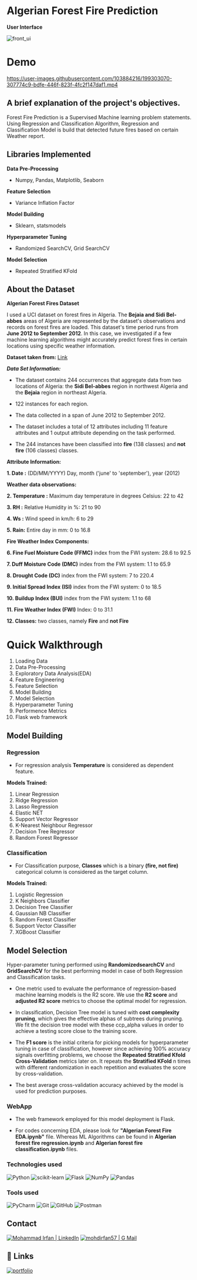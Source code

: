 
# Algerian Forest Fire Prediction
<!--**Heroku App** 
(https://forestfire-predictions.herokuapp.com) 
https://user-images.githubusercontent.com/86904142/185993973-57c8f915-c1a6-4251-bd4c-9275dee94235.png-->
**User Interface**

![front_ui](https://user-images.githubusercontent.com/103884216/199303258-77206bdd-6c3f-4861-98bb-c9decc93da99.jpg)

# Demo

https://user-images.githubusercontent.com/103884216/199303070-307774c9-bdfe-446f-823f-4fc2f147daf1.mp4


## A brief explanation of the project's objectives.

Forest Fire Prediction is a Supervised Machine learning problem statements.
Using Regression and Classification Algorithm, Regression and Classification Model is build that detected future fires based on certain Weather report.

## Libraries Implemented 

**Data Pre-Processing**

- Numpy, Pandas, Matplotlib, Seaborn

**Feature Selection**

- Variance Inflation Factor

**Model Building**

- Sklearn, statsmodels

**Hyperparameter Tuning**

- Randomized SearchCV, Grid SearchCV

**Model Selection**

- Repeated Stratified KFold

## About the Dataset

**Algerian Forest Fires Dataset**

I used a UCI dataset on forest fires in Algeria. The **Bejaia and Sidi Bel-abbes** areas of Algeria are represented by the dataset's observations and records on forest fires are loaded. This dataset's time period runs from **June 2012 to September 2012**. In this case, we investigated if a few machine learning algorithms might accurately predict forest fires in certain locations using specific weather information.

**Dataset taken from:** [Link](https://archive.ics.uci.edu/ml/datasets/Algerian+Forest+Fires+Dataset++#)

***Data Set Information:***

- The dataset contains 244 occurrences that aggregate data from two locations of Algeria: the **Sidi Bel-abbes** region in northwest Algeria and the **Bejaia** region in northeast Algeria.
- 122 instances for each region.

- The data collected in a span of June 2012 to September 2012.
- The dataset includes a total of 12 attributes including 11 feature attributes and 1 output attribute depending on the task performed. 
- The 244 instances have been classified into **fire** (138 classes) and **not fire** (106 classes) classes.

**Attribute Information:**

**1. Date :** (DD/MM/YYYY) Day, month ('june' to 'september'), year (2012)

**Weather data observations:**

**2. Temperature :** Maximum day temperature in degrees Celsius: 22 to 42

**3. RH :** Relative Humidity in %: 21 to 90

**4. Ws :** Wind speed in km/h: 6 to 29

**5. Rain:** Entire day in mm: 0 to 16.8

**Fire Weather Index Components:**

**6. Fine Fuel Moisture Code (FFMC)** index from the FWI system: 28.6 to 92.5

**7. Duff Moisture Code (DMC)** index from the FWI system: 1.1 to 65.9

**8. Drought Code (DC)** index from the FWI system: 7 to 220.4

**9. Initial Spread Index (ISI)** index from the FWI system: 0 to 18.5

**10. Buildup Index (BUI)** index from the FWI system: 1.1 to 68

**11. Fire Weather Index (FWI)** Index: 0 to 31.1

**12. Classes:** two classes, namely **Fire** and **not Fire**

# Quick Walkthrough

1. Loading Data
2. Data Pre-Processing
3. Exploratory Data Analysis(EDA)
4. Feature Engineering
5. Feature Selection
6. Model Building
7. Model Selection
8. Hyperparameter Tuning
9. Performence Metrics
10. Flask web framework

## Model Building

### Regression 

- For regression analysis **Temperature** is considered as dependent feature.

**Models Trained:** 

1. Linear Regression
2. Ridge Regression
3. Lasso Regression
4. Elastic NET
5. Support Vector Regressor
6. K-Nearest Neighbour Regressor
7. Decision Tree Regressor
8. Random Forest Regressor


### Classification

- For Classification purpose, **Classes** which is a binary **(fire, not fire)** categorical column is considered as the target column.

**Models Trained:** 

1. Logistic Regression
2. K Neighbors Classifier
3. Decision Tree Classifier
4. Gaussian NB Classifier
5. Random Forest Classifier
6. Support Vector Classifier
7. XGBoost Classifier


## Model Selection

Hyper-parameter tuning performed using **RandomizedsearchCV** and **GridSearchCV** for the best performing model in case of both Regression and Classification tasks.

- One metric used to evaluate the performance of regression-based machine learning models is the R2 score. We use the **R2 score** and **adjusted R2 score** metrics to choose the optimal model for regression.

- In classification, Decision Tree model is tuned with **cost complexity pruning**, which gives the effective alphas of subtrees during pruning. We fit the decision tree model with these ccp_alpha values in order to achieve a testing score close to the training score.

- The **F1 score** is the initial criteria for picking models for hyperparameter tuning in case of classification, however since achieving 100% accuracy signals overfitting problems, we choose the **Repeated Stratified Kfold Cross-Validation** metrics later on. It repeats the **Stratified KFold** n times with different randomization in each repetition and evaluates the score by cross-validation.
- The best average cross-validation accuracy achieved by the model is used for prediction purposes.


### WebApp
* The web framework employed for this model deployment is Flask.

* For codes concerning EDA, please look for **"Algerian Forest Fire EDA.ipynb"** file. Whereas ML Algorithms can be found in **Algerian forest fire regression.ipynb** and **Algerian forest fire classification.ipynb** files.

### **Technologies used**
![Python](https://img.shields.io/badge/python-3670A0?style=for-the-badge&logo=python&logoColor=ffdd54)
![scikit-learn](https://img.shields.io/badge/scikit--learn-%23F7931E.svg?style=for-the-badge&logo=scikit-learn&logoColor=white)
![Flask](https://img.shields.io/badge/flask-%23000.svg?style=for-the-badge&logo=flask&logoColor=white)
![NumPy](https://img.shields.io/badge/numpy-%23013243.svg?style=for-the-badge&logo=numpy&logoColor=white)
![Pandas](https://img.shields.io/badge/pandas-%23150458.svg?style=for-the-badge&logo=pandas&logoColor=white)


### **Tools used**
![PyCharm](https://img.shields.io/badge/pycharm-143?style=for-the-badge&logo=pycharm&logoColor=black&color=black&labelColor=green)
![Git](https://img.shields.io/badge/git-%23F05033.svg?style=for-the-badge&logo=git&logoColor=white)
![GitHub](https://img.shields.io/badge/github-%23121011.svg?style=for-the-badge&logo=github&logoColor=white)
![Postman](https://img.shields.io/badge/Postman-eeeeee?style=for-the-badge&logo=postman&logoColor=FF6C37&labelColor=fefefe)



<!-- CONTACT -->
## Contact
[![Mohammad Irfan | LinkedIn](https://img.shields.io/badge/Mohammad_Irfan-eeeeee?style=for-the-badge&logo=linkedin&logoColor=ffffff&labelColor=0A66C2)][reach_linkedin]
[![mohdirfan57 | G Mail](https://img.shields.io/badge/mohdirfan57-eeeeee?style=for-the-badge&logo=gmail&logoColor=ffffff&labelColor=EA4335)][reach_gmail]

[reach_linkedin]: https://www.linkedin.com/in/mirfan57/
[reach_gmail]: mailto:mohdirfan57@gmail.com?subject=Github


## 🔗 Links
[![portfolio](https://img.shields.io/badge/my_portfolio-000?style=for-the-badge&logo=ko-fi&logoColor=white)](https://github.com/mirfan57)
<!--
[![linkedin](https://img.shields.io/badge/linkedin-0A66C2?style=for-the-badge&logo=linkedin&logoColor=white)](https://www.linkedin.com/in/ashishkumar-rana/) -->
